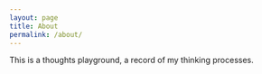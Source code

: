 ```yaml
---
layout: page
title: About
permalink: /about/
---
```


This is a thoughts playground, a record of my thinking processes.

